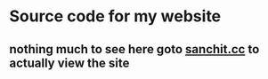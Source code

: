 # Source code for my website
## nothing much to see here goto [sanchit.cc](https://sanchit.cc/) to actually view the site
